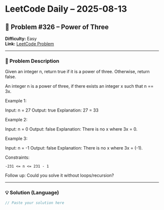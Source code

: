 # LeetCode Daily – 2025-08-13

## 🧠 Problem #326 – **Power of Three**
**Difficulty:** Easy  
**Link:** [LeetCode Problem](https://leetcode.com/problems/power-of-three)

---

### 📝 Problem Description

Given an integer n, return true if it is a power of three. Otherwise, return false.

An integer n is a power of three, if there exists an integer x such that n == 3x.

 
Example 1:


Input: n = 27
Output: true
Explanation: 27 = 33


Example 2:


Input: n = 0
Output: false
Explanation: There is no x where 3x = 0.


Example 3:


Input: n = -1
Output: false
Explanation: There is no x where 3x = (-1).


 
Constraints:


	-231 <= n <= 231 - 1


 
Follow up: Could you solve it without loops/recursion?

---

### 💡 Solution (Language)

```cpp
// Paste your solution here
